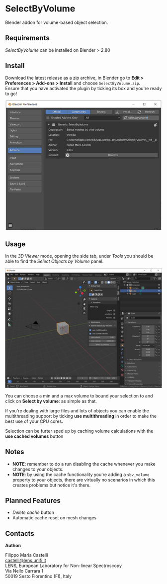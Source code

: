 # SelectByVolume
Blender addon for volume-based object selection. 

## Requirements
*SelectByVolume* can be installed on Blender > 2.80
## Install
Download the latest release as a zip archive, in Blender go to **Edit > Preferences > Add-ons > Install** and choose `SelectByVolume.zip`.   
Ensure that you have activated the plugin by ticking its box and you're ready to go!
<p align="center">
  <img src="img/addon_prefs.PNG" width="500">
</p>


## Usage
In the *3D Viewer* mode, opening the side tab, under *Tools* you should be able to find the *Select Objects by Volume* panel.

<p align="center">
  <img src="img/screenshot.PNG">
</p>

You can choose a min and a max volume to bound your selection to and click on **Select by volume**: as simple as that.

If you're dealing with large files and lots of objects you can enable the multithreading support by ticking **use multithreading** in order to make the best use of your CPU cores.

Selection can be furter sped up by caching volume calculations with the **use cached volumes** button

## Notes
- **NOTE**: remember to do a run disabling the cache whenever you make changes to your objects.
- **NOTE**: by using the cache functionality you're adding a `sbv_volume` property to your objects, there are virtually no scenarios in which this creates problems but notice it's there.
## Planned Features 
- *Delete cache* button
- Automatic cache reset on mesh changes

## Contacts

**Author:**

Filippo Maria Castelli  
castelli@lens.unifi.it  
LENS, European Laboratory for Non-linear Spectroscopy  
Via Nello Carrara 1  
50019 Sesto Fiorentino (FI), Italy

